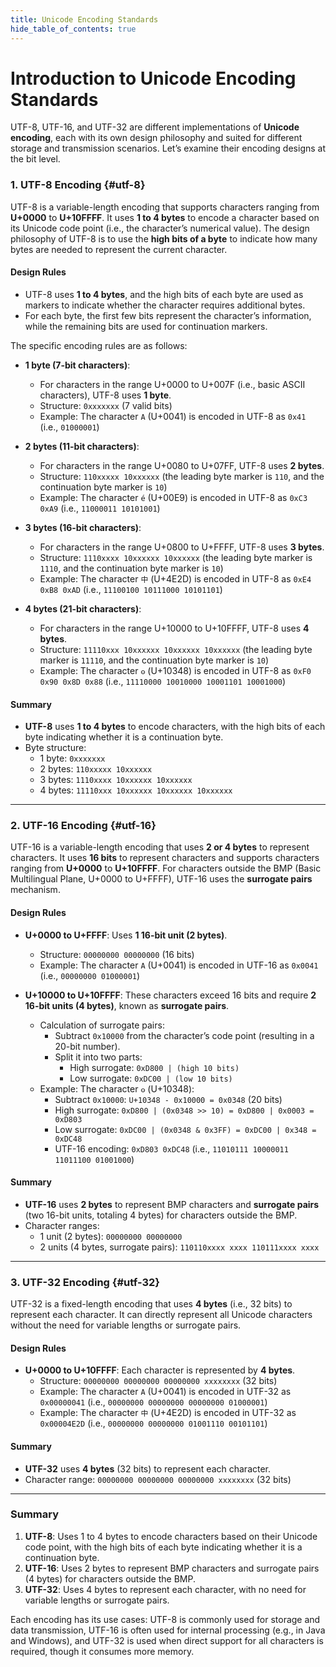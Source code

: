 ```yaml
---
title: Unicode Encoding Standards
hide_table_of_contents: true
---
```


<head>
  <meta name="robots" content="noindex, nofollow" />
</head>

# Introduction to Unicode Encoding Standards

UTF-8, UTF-16, and UTF-32 are different implementations of **Unicode encoding**, each with its own design philosophy and suited for different storage and transmission scenarios. Let’s examine their encoding designs at the bit level.

### 1. UTF-8 Encoding {#utf-8}

UTF-8 is a variable-length encoding that supports characters ranging from **U+0000** to **U+10FFFF**. It uses **1 to 4 bytes** to encode a character based on its Unicode code point (i.e., the character’s numerical value). The design philosophy of UTF-8 is to use the **high bits of a byte** to indicate how many bytes are needed to represent the current character.

#### Design Rules
- UTF-8 uses **1 to 4 bytes**, and the high bits of each byte are used as markers to indicate whether the character requires additional bytes.
- For each byte, the first few bits represent the character’s information, while the remaining bits are used for continuation markers.

The specific encoding rules are as follows:

- **1 byte (7-bit characters)**:
  - For characters in the range U+0000 to U+007F (i.e., basic ASCII characters), UTF-8 uses **1 byte**.
  - Structure: `0xxxxxxx` (7 valid bits)
  - Example: The character `A` (U+0041) is encoded in UTF-8 as `0x41` (i.e., `01000001`)

- **2 bytes (11-bit characters)**:
  - For characters in the range U+0080 to U+07FF, UTF-8 uses **2 bytes**.
  - Structure: `110xxxxx 10xxxxxx` (the leading byte marker is `110`, and the continuation byte marker is `10`)
  - Example: The character `é` (U+00E9) is encoded in UTF-8 as `0xC3 0xA9` (i.e., `11000011 10101001`)

- **3 bytes (16-bit characters)**:
  - For characters in the range U+0800 to U+FFFF, UTF-8 uses **3 bytes**.
  - Structure: `1110xxxx 10xxxxxx 10xxxxxx` (the leading byte marker is `1110`, and the continuation byte marker is `10`)
  - Example: The character `中` (U+4E2D) is encoded in UTF-8 as `0xE4 0xB8 0xAD` (i.e., `11100100 10111000 10101101`)

- **4 bytes (21-bit characters)**:
  - For characters in the range U+10000 to U+10FFFF, UTF-8 uses **4 bytes**.
  - Structure: `11110xxx 10xxxxxx 10xxxxxx 10xxxxxx` (the leading byte marker is `11110`, and the continuation byte marker is `10`)
  - Example: The character `𐍈` (U+10348) is encoded in UTF-8 as `0xF0 0x90 0x8D 0x88` (i.e., `11110000 10010000 10001101 10001000`)

#### Summary
- **UTF-8** uses **1 to 4 bytes** to encode characters, with the high bits of each byte indicating whether it is a continuation byte.
- Byte structure:
  - 1 byte: `0xxxxxxx`
  - 2 bytes: `110xxxxx 10xxxxxx`
  - 3 bytes: `1110xxxx 10xxxxxx 10xxxxxx`
  - 4 bytes: `11110xxx 10xxxxxx 10xxxxxx 10xxxxxx`

---

### 2. UTF-16 Encoding {#utf-16}

UTF-16 is a variable-length encoding that uses **2 or 4 bytes** to represent characters. It uses **16 bits** to represent characters and supports characters ranging from **U+0000** to **U+10FFFF**. For characters outside the BMP (Basic Multilingual Plane, U+0000 to U+FFFF), UTF-16 uses the **surrogate pairs** mechanism.

#### Design Rules
- **U+0000 to U+FFFF**: Uses **1 16-bit unit (2 bytes)**.
  - Structure: `00000000 00000000` (16 bits)
  - Example: The character `A` (U+0041) is encoded in UTF-16 as `0x0041` (i.e., `00000000 01000001`)

- **U+10000 to U+10FFFF**: These characters exceed 16 bits and require **2 16-bit units (4 bytes)**, known as **surrogate pairs**.
  - Calculation of surrogate pairs:
    - Subtract `0x10000` from the character’s code point (resulting in a 20-bit number).
    - Split it into two parts:
      - High surrogate: `0xD800 | (high 10 bits)`
      - Low surrogate: `0xDC00 | (low 10 bits)`
  - Example: The character `𐍈` (U+10348):
    - Subtract `0x10000`: `U+10348 - 0x10000 = 0x0348` (20 bits)
    - High surrogate: `0xD800 | (0x0348 >> 10) = 0xD800 | 0x0003 = 0xD803`
    - Low surrogate: `0xDC00 | (0x0348 & 0x3FF) = 0xDC00 | 0x348 = 0xDC48`
    - UTF-16 encoding: `0xD803 0xDC48` (i.e., `11010111 10000011 11011100 01001000`)

#### Summary
- **UTF-16** uses **2 bytes** to represent BMP characters and **surrogate pairs** (two 16-bit units, totaling 4 bytes) for characters outside the BMP.
- Character ranges:
  - 1 unit (2 bytes): `00000000 00000000`
  - 2 units (4 bytes, surrogate pairs): `110110xxxx xxxx 110111xxxx xxxx`

---

### 3. UTF-32 Encoding {#utf-32}

UTF-32 is a fixed-length encoding that uses **4 bytes** (i.e., 32 bits) to represent each character. It can directly represent all Unicode characters without the need for variable lengths or surrogate pairs.

#### Design Rules
- **U+0000 to U+10FFFF**: Each character is represented by **4 bytes**.
  - Structure: `00000000 00000000 00000000 xxxxxxxx` (32 bits)
  - Example: The character `A` (U+0041) is encoded in UTF-32 as `0x00000041` (i.e., `00000000 00000000 00000000 01000001`)
  - Example: The character `中` (U+4E2D) is encoded in UTF-32 as `0x00004E2D` (i.e., `00000000 00000000 01001110 00101101`)

#### Summary
- **UTF-32** uses **4 bytes** (32 bits) to represent each character.
- Character range: `00000000 00000000 00000000 xxxxxxxx` (32 bits)

---

### Summary

1. **UTF-8**: Uses 1 to 4 bytes to encode characters based on their Unicode code point, with the high bits of each byte indicating whether it is a continuation byte.
2. **UTF-16**: Uses 2 bytes to represent BMP characters and surrogate pairs (4 bytes) for characters outside the BMP.
3. **UTF-32**: Uses 4 bytes to represent each character, with no need for variable lengths or surrogate pairs.

Each encoding has its use cases: UTF-8 is commonly used for storage and data transmission, UTF-16 is often used for internal processing (e.g., in Java and Windows), and UTF-32 is used when direct support for all characters is required, though it consumes more memory.
